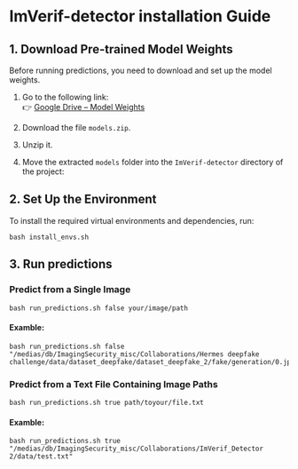 # ImVerif-detector installation Guide

## 1. Download Pre-trained Model Weights

Before running predictions, you need to download and set up the model weights.

1. Go to the following link:  
   👉 [Google Drive – Model Weights](https://drive.google.com/drive/folders/1ydUjZHFunWYDgLeZ6jpznfMYFGb7hA9K?usp=drive_link)

2. Download the file `models.zip`.

3. Unzip it.

4. Move the extracted `models` folder into the `ImVerif-detector` directory of the project:


## 2. Set Up the Environment
To install the required virtual environments and dependencies, run:

    bash install_envs.sh

## 3. Run predictions
### Predict from a Single Image

    bash run_predictions.sh false your/image/path

#### Examble:
    bash run_predictions.sh false "/medias/db/ImagingSecurity_misc/Collaborations/Hermes deepfake challenge/data/dataset_deepfake/dataset_deepfake_2/fake/generation/0.jpg"

### Predict from a Text File Containing Image Paths

    bash run_predictions.sh true path/toyour/file.txt

#### Examble:
    bash run_predictions.sh true "/medias/db/ImagingSecurity_misc/Collaborations/ImVerif_Detector 2/data/test.txt"






